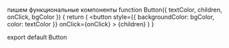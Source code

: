 пишем функциональные компоненты function Button({ textColor, children, onClick, bgColor }) {
  return (
    <button
      style={{ backgroundColor: bgColor, color: textColor }}
      onClick={onClick}
    >
      {children}
    </button>
  )
}

export default Button
